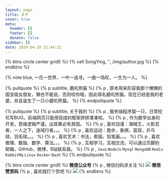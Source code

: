 ```yaml
---
layout: page
title: 关于
cover: true
meta:
  header: []
  footer: []
  donate: false
sidebar: []
date: 2020-04-28 21:44:22
---
```


{% btns circle center grid5 %}
{% cell SongYing, '', /img/author.jpg %}
{% endbtns %}

{% note blue, 一花一世界，一叶一追寻。一曲一场叹，一生为一人。 %}

{% pullquote %}
{% p subtitle, 磨叽熊猫 %}
{% p , 原本用来形容我那个懒懒的国宝级女朋友，懒也不能说，否则咬你哦，因此得名磨叽熊猫。现在已经是我的老婆，并且诞生了一只小磨叽熊猫。 %}
{% endpullquote %}

{% pullquote %}
{% p subtitle, 关于我的 %}
{% p , 服务端程序猿一只，日常挖坑写BUG。前端网页只能用现成的框架拼拼凑凑啦。 %}
{% p , 作为数学出身的开发，思维逻辑严谨。出其果必有其因。 %}
{% p , 喜欢动漫：海贼王，火影忍者，一人之下，迷域行者。。。 %}
{% p , 喜欢运动：跑步，象棋，篮球，乒乓球，羽毛球。。。 %}
{% p , 喜欢艺术：书法，素描，铅笔画。。。 %}
{% p , 喜欢推理、数独、数学、算法。。。 %}
{% p , 互相学习，互相交流，可以通过页脚的邮箱，GitHub，微博，B站联系我。 %}
{% p , <code>Java</code> <code>NodeJs</code> <code>Mysql</code> <code>MongoDB</code> <code>Redis</code> <code>RabbitMq</code> <code>Linux</code> <code>Docker</code> <code>Bash</code> %}
{% endpullquote %}

{% btns circle center grid5 %}
<a>
  <i class='fab fa-weixin'></i>
  <b>微信公众号</b>
  {% p , 微信扫码求关注 %}
  <img src='https://cdn.jsdelivr.net/gh/cocosongying/blog/img/wxqrcode.jpg'>
</a>
<a>
  <i class='fas fa-award'></i>
  <b>微信赞赏码</b>
  {% p , 喜欢就打个赏吧 %}
  <img src='https://cdn.jsdelivr.net/gh/cocosongying/blog/img/wxpay.jpeg'>
</a>
{% endbtns %}
